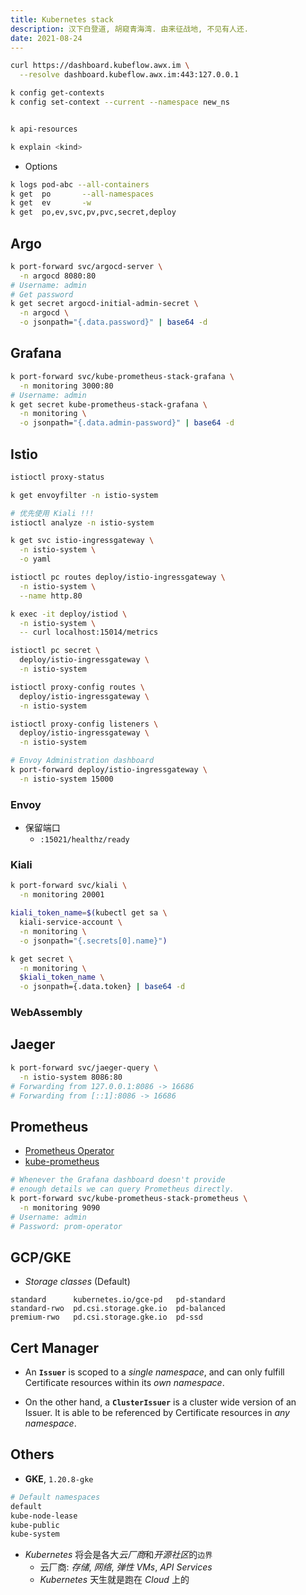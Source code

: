 ```yaml
---
title: Kubernetes stack
description: 汉下白登道, 胡窥青海湾. 由来征战地, 不见有人还.
date: 2021-08-24
---
```


```zsh
curl https://dashboard.kubeflow.awx.im \
  --resolve dashboard.kubeflow.awx.im:443:127.0.0.1
```

```zsh
k config get-contexts
k config set-context --current --namespace new_ns


k api-resources

k explain <kind>
```

* Options

```zsh
k logs pod-abc --all-containers
k get  po       --all-namespaces
k get  ev       -w
k get  po,ev,svc,pv,pvc,secret,deploy
```

## Argo

```zsh
k port-forward svc/argocd-server \
  -n argocd 8080:80
# Username: admin
# Get password
k get secret argocd-initial-admin-secret \
  -n argocd \
  -o jsonpath="{.data.password}" | base64 -d
```

## Grafana

```zsh
k port-forward svc/kube-prometheus-stack-grafana \
  -n monitoring 3000:80
# Username: admin
k get secret kube-prometheus-stack-grafana \
  -n monitoring \
  -o jsonpath="{.data.admin-password}" | base64 -d
```

## Istio

```zsh
istioctl proxy-status

k get envoyfilter -n istio-system
```

```zsh
# 优先使用 Kiali !!!
istioctl analyze -n istio-system
```

```zsh
k get svc istio-ingressgateway \
  -n istio-system \
  -o yaml
```

```zsh
istioctl pc routes deploy/istio-ingressgateway \
  -n istio-system \
  --name http.80
```

```zsh
k exec -it deploy/istiod \
  -n istio-system \
  -- curl localhost:15014/metrics

istioctl pc secret \
  deploy/istio-ingressgateway \
  -n istio-system

istioctl proxy-config routes \
  deploy/istio-ingressgateway \
  -n istio-system

istioctl proxy-config listeners \
  deploy/istio-ingressgateway \
  -n istio-system

# Envoy Administration dashboard
k port-forward deploy/istio-ingressgateway \
  -n istio-system 15000
```

### Envoy

* 保留端口
  - `:15021/healthz/ready`

### Kiali

```zsh
k port-forward svc/kiali \
  -n monitoring 20001
```

```zsh
kiali_token_name=$(kubectl get sa \
  kiali-service-account \
  -n monitoring \
  -o jsonpath="{.secrets[0].name}")

k get secret \
  -n monitoring \
  $kiali_token_name \
  -o jsonpath={.data.token} | base64 -d
```

### WebAssembly

## Jaeger

```zsh
k port-forward svc/jaeger-query \
  -n istio-system 8086:80
# Forwarding from 127.0.0.1:8086 -> 16686
# Forwarding from [::1]:8086 -> 16686
```

## Prometheus

* [Prometheus Operator](https://github.com/prometheus-operator/prometheus-operator)
* [kube-prometheus](https://github.com/prometheus-operator/kube-prometheus)

```zsh
# Whenever the Grafana dashboard doesn't provide
# enough details we can query Prometheus directly.
k port-forward svc/kube-prometheus-stack-prometheus \
  -n monitoring 9090
# Username: admin
# Password: prom-operator
```

## GCP/GKE

* *Storage classes* (Default)

```
standard      kubernetes.io/gce-pd   pd-standard
standard-rwo  pd.csi.storage.gke.io  pd-balanced
premium-rwo   pd.csi.storage.gke.io  pd-ssd
```

## Cert Manager

* An **`Issuer`** is scoped to a *single namespace*,
  and can only fulfill Certificate resources
  within its *own namespace*.

* On the other hand, a **`ClusterIssuer`** is a
  cluster wide version of an Issuer.
  It is able to be referenced by Certificate
  resources in *any namespace*.

## Others

* **GKE**, `1.20.8-gke`

```zsh
# Default namespaces
default
kube-node-lease
kube-public
kube-system
```

* *Kubernetes* 将会是各大*云厂商*和*开源社区*的`边界`
  - 云厂商: *存储*, *网络*, *弹性 VMs*, *API Services*
  - *Kubernetes* 天生就是跑在 *Cloud* 上的
